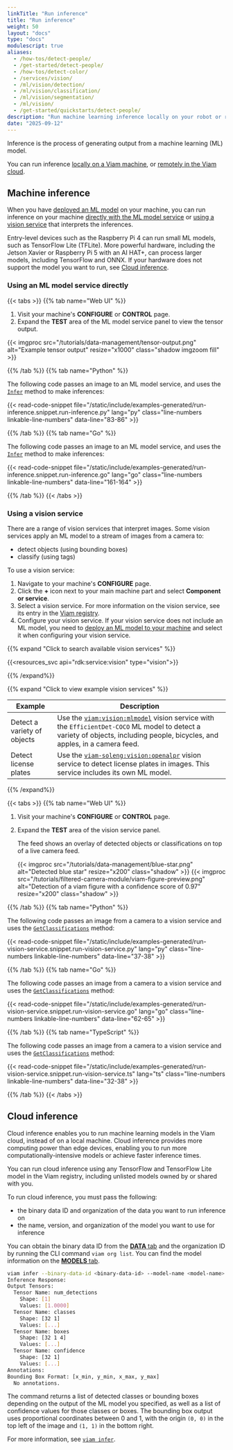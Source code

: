 ```yaml
---
linkTitle: "Run inference"
title: "Run inference"
weight: 50
layout: "docs"
type: "docs"
modulescript: true
aliases:
  - /how-tos/detect-people/
  - /get-started/detect-people/
  - /how-tos/detect-color/
  - /services/vision/
  - /ml/vision/detection/
  - /ml/vision/classification/
  - /ml/vision/segmentation/
  - /ml/vision/
  - /get-started/quickstarts/detect-people/
description: "Run machine learning inference locally on your robot or remotely in the cloud using vision services, ML model services, or SDKs."
date: "2025-09-12"
---
```


Inference is the process of generating output from a machine learning (ML) model.

You can run inference [locally on a Viam machine](#machine-inference), or [remotely in the Viam cloud](#cloud-inference).

## Machine inference

When you have [deployed an ML model](/data-ai/ai/deploy/) on your machine, you can run inference on your machine [directly with the ML model service](#using-an-ml-model-service-directly) or [using a vision service](#using-a-vision-service) that interprets the inferences.

Entry-level devices such as the Raspberry Pi 4 can run small ML models, such as TensorFlow Lite (TFLite).
More powerful hardware, including the Jetson Xavier or Raspberry Pi 5 with an AI HAT+, can process larger models, including TensorFlow and ONNX.
If your hardware does not support the model you want to run, see [Cloud inference](#cloud-inference).

### Using an ML model service directly

{{< tabs >}}
{{% tab name="Web UI" %}}

1. Visit your machine's **CONFIGURE** or **CONTROL** page.
1. Expand the **TEST** area of the ML model service panel to view the tensor output.

{{< imgproc src="/tutorials/data-management/tensor-output.png" alt="Example tensor output" resize="x1000" class="shadow imgzoom fill" >}}

{{% /tab %}}
{{% tab name="Python" %}}

The following code passes an image to an ML model service, and uses the [`Infer`](/dev/reference/apis/services/ml/#infer) method to make inferences:

{{< read-code-snippet file="/static/include/examples-generated/run-inference.snippet.run-inference.py" lang="py" class="line-numbers linkable-line-numbers" data-line="83-86" >}}

{{% /tab %}}
{{% tab name="Go" %}}

The following code passes an image to an ML model service, and uses the [`Infer`](/dev/reference/apis/services/ml/#infer) method to make inferences:

{{< read-code-snippet file="/static/include/examples-generated/run-inference.snippet.run-inference.go" lang="go" class="line-numbers linkable-line-numbers" data-line="161-164" >}}

{{% /tab %}}
{{< /tabs >}}

### Using a vision service

There are a range of vision services that interpret images.
Some vision services apply an ML model to a stream of images from a camera to:

- detect objects (using bounding boxes)
- classify (using tags)

To use a vision service:

1. Navigate to your machine's **CONFIGURE** page.
1. Click the **+** icon next to your main machine part and select **Component or service**.
1. Select a vision service.
   For more information on the vision service, see its entry in the [Viam registry](https://app.viam.com/registry).
1. Configure your vision service.
   If your vision service does not include an ML model, you need to [deploy an ML model to your machine](/data-ai/ai/deploy/) and select it when configuring your vision service.

{{% expand "Click to search available vision services" %}}

{{<resources_svc api="rdk:service:vision" type="vision">}}

{{% /expand%}}

{{% expand "Click to view example vision services" %}}

<!-- prettier-ignore -->
| Example | Description |
| ------- | ----------- |
| Detect a variety of objects | Use the [`viam:vision:mlmodel`](/operate/reference/services/vision/mlmodel/) vision service with the `EfficientDet-COCO` ML model to detect a variety of objects, including people, bicycles, and apples, in a camera feed. |
| Detect license plates | Use the [`viam-soleng:vision:openalpr`](https://app.viam.com/module/viam-soleng/viamalpr) vision service to detect license plates in images. This service includes its own ML model. |

{{% /expand%}}

{{< tabs >}}
{{% tab name="Web UI" %}}

1. Visit your machine's **CONFIGURE** or **CONTROL** page.
1. Expand the **TEST** area of the vision service panel.

   The feed shows an overlay of detected objects or classifications on top of a live camera feed.

   {{< imgproc src="/tutorials/data-management/blue-star.png" alt="Detected blue star" resize="x200" class="shadow" >}}
   {{< imgproc src="/tutorials/filtered-camera-module/viam-figure-preview.png" alt="Detection of a viam figure with a confidence score of 0.97" resize="x200" class="shadow" >}}

{{% /tab %}}
{{% tab name="Python" %}}

The following code passes an image from a camera to a vision service and uses the [`GetClassifications`](/dev/reference/apis/services/vision/#getclassifications) method:

{{< read-code-snippet file="/static/include/examples-generated/run-vision-service.snippet.run-vision-service.py" lang="py" class="line-numbers linkable-line-numbers" data-line="37-38" >}}

{{% /tab %}}
{{% tab name="Go" %}}

The following code passes an image from a camera to a vision service and uses the [`GetClassifications`](/dev/reference/apis/services/vision/#getclassifications) method:

{{< read-code-snippet file="/static/include/examples-generated/run-vision-service.snippet.run-vision-service.go" lang="go" class="line-numbers linkable-line-numbers" data-line="62-65" >}}

{{% /tab %}}
{{% tab name="TypeScript" %}}

The following code passes an image from a camera to a vision service and uses the [`GetClassifications`](/dev/reference/apis/services/vision/#getclassifications) method:

{{< read-code-snippet file="/static/include/examples-generated/run-vision-service.snippet.run-vision-service.ts" lang="ts" class="line-numbers linkable-line-numbers" data-line="32-38" >}}

{{% /tab %}}
{{< /tabs >}}

## Cloud inference

Cloud inference enables you to run machine learning models in the Viam cloud, instead of on a local machine.
Cloud inference provides more computing power than edge devices, enabling you to run more computationally-intensive models or achieve faster inference times.

You can run cloud inference using any TensorFlow and TensorFlow Lite model in the Viam registry, including unlisted models owned by or shared with you.

To run cloud inference, you must pass the following:

- the binary data ID and organization of the data you want to run inference on
- the name, version, and organization of the model you want to use for inference

You can obtain the binary data ID from the [**DATA** tab](https://app.viam.com/data/view) and the organization ID by running the CLI command `viam org list`.
You can find the model information on the [**MODELS** tab](https://app.viam.com/models).

```sh {class="command-line" data-prompt="$" data-output="2-18"}
viam infer --binary-data-id <binary-data-id> --model-name <model-name> --model-org-id <org-id-that-owns-model> --model-version "2025-04-14T16-38-25" --org-id <org-id-that-executes-inference>
Inference Response:
Output Tensors:
  Tensor Name: num_detections
    Shape: [1]
    Values: [1.0000]
  Tensor Name: classes
    Shape: [32 1]
    Values: [...]
  Tensor Name: boxes
    Shape: [32 1 4]
    Values: [...]
  Tensor Name: confidence
    Shape: [32 1]
    Values: [...]
Annotations:
Bounding Box Format: [x_min, y_min, x_max, y_max]
  No annotations.
```

The command returns a list of detected classes or bounding boxes depending on the output of the ML model you specified, as well as a list of confidence values for those classes or boxes.
The bounding box output uses proportional coordinates between 0 and 1, with the origin `(0, 0)` in the top left of the image and `(1, 1)` in the bottom right.

For more information, see [`viam infer`](/dev/tools/cli/#infer).
